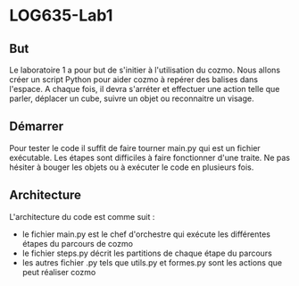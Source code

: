 # LOG635-Lab1

## But
Le laboratoire 1 a pour but de s'initier à l'utilisation du cozmo.
Nous allons créer un script Python pour aider cozmo à repérer des balises dans l'espace.
A chaque fois, il devra s'arréter et effectuer une action telle que parler, déplacer un cube, suivre un objet ou reconnaitre un visage.

## Démarrer
Pour tester le code il suffit de faire tourner main.py qui est un fichier exécutable.
Les étapes sont difficiles à faire fonctionner d'une traite. Ne pas hésiter à bouger les objets ou à exécuter le code en plusieurs fois.

## Architecture
L'architecture du code est comme suit :
- le fichier main.py est le chef d'orchestre qui exécute les différentes étapes du parcours de cozmo
- le fichier steps.py décrit les partitions de chaque étape du parcours
- les autres fichier .py tels que utils.py et formes.py sont les actions que peut réaliser cozmo
